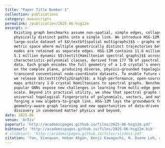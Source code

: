 ```yaml
---
title: "Paper Title Number 1"
collection: publications
category: manuscripts
permalink: /publication/2025-06-hsg12m
excerpt: >-
    Existing graph benchmarks assume non-spatial, simple edges, collapsing
    physically distinct paths into a single link. We introduce HSG-12M, the first
    large-scale dataset of $$\textbf{spatial multigraphs}$$ — graphs embedded in a
    metric space where multiple geometrically distinct trajectories between two
    nodes are retained as separate edges. HSG-12M contains 11.6 million static and
    5.1 million dynamic $$\textit{Hamiltonian spectral graphs}$$ across 1401
    characteristic-polynomial classes, derived from 177 TB of spectral potential
    data. Each graph encodes the full geometry of a 1-D crystal's energy spectrum
    on the complex plane, producing diverse, physics-grounded topologies that
    transcend conventional node-coordinate datasets. To enable future extensions,
    we release $$\texttt{Poly2Graph}$$: a high-performance, open-source pipeline that
    maps arbitrary 1-D crystal Hamiltonians to spectral graphs. Benchmarks with
    popular GNNs expose new challenges in learning from multi-edge geometry at
    scale. Beyond its practical utility, we show that spectral graphs serve as
    universal topological fingerprints of polynomials, vectors, and matrices,
    forging a new algebra-to-graph link. HSG-12M lays the groundwork for
    geometry-aware graph learning and new opportunities of data-driven scientific
    discovery in condensed matter physics and beyond.
date: 2025-06
venue: 'ArXiv'
paperurl: 'http://academicpages.github.io/files/2025-06-hsg12m.pdf'
bibtexurl: 'http://academicpages.github.io/files/2025-06-hsg12m.bib'
# slidesurl: 'http://academicpages.github.io/files/slides1.pdf'
citation: 'Yan, Xianquan, Hakan Akgün, Kenji Kawaguchi, N. Duane Loh, and Ching Hua Lee. “HSG-12M: A Large-Scale Spatial Multigraph Dataset.” arXiv, 2025. https://doi.org/10.48550/ARXIV.2506.08618.'
---
```


<!-- The contents above will be part of a list of publications, if the user clicks the link for the publication than the contents of section will be rendered as a full page, allowing you to provide more information about the paper for the reader. When publications are displayed as a single page, the contents of the above "citation" field will automatically be included below this section in a smaller font.

Using [MathJax](https://www.mathjax.org/) in the description is supported - $$E=mc^2$$ - however, the use must be mindful that the default delimiters are `$$...$$` and `\\[...\\]` which differs from the `$...$` that is typically expected. -->